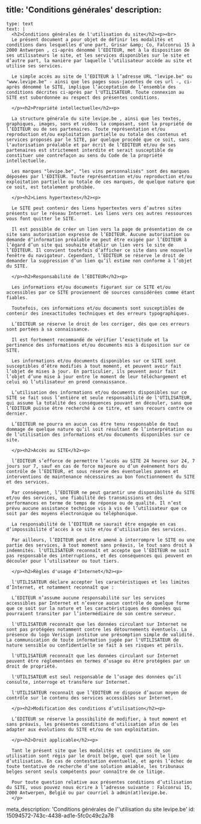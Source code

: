 title: 'Conditions générales'
description:
  -
    type: text
    text: |
      <h2>Conditions générales de l'utilisation du site</h2><p><br>
      Le présent document a pour objet de définir les modalités et conditions dans lesquelles d’une part, Grisar &amp; Co, Falconrui 15 à 2000 Antwerpen , ci-après dénommé l’EDITEUR, met à la disposition de ses utilisateurs le site, et les services disponibles sur le site et d’autre part, la manière par laquelle l’utilisateur accède au site et utilise ses services.
      
      Le simple accès au site de l’EDITEUR à l’adresse URL "levipe.be" ou "www.levipe.be" - ainsi que les pages sous-jacentes de ces url -, ci-après dénommé le SITE, implique l’acceptation de l’ensemble des conditions décrites ci-après par l'UTILISATEUR. Toute connexion au SITE est subordonnée au respect des présentes conditions.
      
      </p><h2>Propriété intellectuelle</h2><p>
      
      La structure générale du site levipe.be , ainsi que les textes, graphiques, images, sons et vidéos la composant, sont la propriété de l’EDITEUR ou de ses partenaires. Toute représentation et/ou reproduction et/ou exploitation partielle ou totale des contenus et services proposés par le SITE, par quelque procédé que ce soit, sans l'autorisation préalable et par écrit de l’EDITEUR et/ou de ses partenaires est strictement interdite et serait susceptible de constituer une contrefaçon au sens du Code de la propriété intellectuelle.
      
      Les marques "levipe.be", "les vins personnalisés" sont des marques déposées par l'EDITEUR. Toute représentation et/ou reproduction et/ou exploitation partielle ou totale de ces marques, de quelque nature que ce soit, est totalement prohibée.
      
      </p><h2>Liens hypertextes</h2><p>
      
      Le SITE peut contenir des liens hypertextes vers d’autres sites présents sur le réseau Internet. Les liens vers ces autres ressources vous font quitter le SITE.
      
      Il est possible de créer un lien vers la page de présentation de ce site sans autorisation expresse de l’EDITEUR. Aucune autorisation ou demande d’information préalable ne peut être exigée par l’EDITEUR à l’égard d’un site qui souhaite établir un lien vers le site de l’EDITEUR. Il convient toutefois d’afficher ce site dans une nouvelle fenêtre du navigateur. Cependant, l’EDITEUR se réserve le droit de demander la suppression d’un lien qu’il estime non conforme à l’objet du SITE.
      
      </p><h2>Responsabilité de l’EDITEUR</h2><p>
      
      Les informations et/ou documents figurant sur ce SITE et/ou accessibles par ce SITE proviennent de sources considérées comme étant fiables.
      
      Toutefois, ces informations et/ou documents sont susceptibles de contenir des inexactitudes techniques et des erreurs typographiques.
      
      L’EDITEUR se réserve le droit de les corriger, dès que ces erreurs sont portées à sa connaissance.
      
      Il est fortement recommandé de vérifier l’exactitude et la pertinence des informations et/ou documents mis à disposition sur ce SITE.
      
      Les informations et/ou documents disponibles sur ce SITE sont susceptibles d’être modifiés à tout moment, et peuvent avoir fait l’objet de mises à jour. En particulier, ils peuvent avoir fait l’objet d’une mise à jour entre le moment de leur téléchargement et celui où l’utilisateur en prend connaissance.
      
      L’utilisation des informations et/ou documents disponibles sur ce SITE se fait sous l’entière et seule responsabilité de l'UTILISATEUR, qui assume la totalité des conséquences pouvant en découler, sans que l’EDITEUR puisse être recherché à ce titre, et sans recours contre ce dernier.
      
      L’EDITEUR ne pourra en aucun cas être tenu responsable de tout dommage de quelque nature qu’il soit résultant de l’interprétation ou de l’utilisation des informations et/ou documents disponibles sur ce site.
      
      </p><h2>Accès au SITE</h2><p>
      
      l’EDITEUR s’efforce de permettre l’accès au SITE 24 heures sur 24, 7 jours sur 7, sauf en cas de force majeure ou d’un événement hors du contrôle de l’EDITEUR, et sous réserve des éventuelles pannes et interventions de maintenance nécessaires au bon fonctionnement du SITE et des services.
      
      Par conséquent, l’EDITEUR ne peut garantir une disponibilité du SITE et/ou des services, une fiabilité des transmissions et des performances en terme de temps de réponse ou de qualité. Il n’est prévu aucune assistance technique vis à vis de l’utilisateur que ce soit par des moyens électronique ou téléphonique.
      
      La responsabilité de l’EDITEUR ne saurait être engagée en cas d’impossibilité d’accès à ce site et/ou d’utilisation des services.
      
      Par ailleurs, l’EDITEUR peut être amené à interrompre le SITE ou une partie des services, à tout moment sans préavis, le tout sans droit à indemnités. l'UTILISATEUR reconnaît et accepte que l’EDITEUR ne soit pas responsable des interruptions, et des conséquences qui peuvent en découler pour l’utilisateur ou tout tiers.
      
      </p><h2>Règles d'usage d'Internet</h2><p>
      
      l'UTILISATEUR déclare accepter les caractéristiques et les limites d’Internet, et notamment reconnaît que :
      
      L’EDITEUR n’assume aucune responsabilité sur les services accessibles par Internet et n’exerce aucun contrôle de quelque forme que ce soit sur la nature et les caractéristiques des données qui pourraient transiter par l’intermédiaire de son centre serveur.
      
      l'UTILISATEUR reconnaît que les données circulant sur Internet ne sont pas protégées notamment contre les détournements éventuels. La présence du logo Verisign institue une présomption simple de validité. La communication de toute information jugée par l'UTILISATEUR de nature sensible ou confidentielle se fait à ses risques et périls.
      
      l'UTILISATEUR reconnaît que les données circulant sur Internet peuvent être réglementées en termes d’usage ou être protégées par un droit de propriété.
      
      l'UTILISATEUR est seul responsable de l’usage des données qu’il consulte, interroge et transfère sur Internet.
      
      l'UTILISATEUR reconnaît que l’EDITEUR ne dispose d’aucun moyen de contrôle sur le contenu des services accessibles sur Internet.
      
      </p><h2>Modification des conditions d’utilisation</h2><p>
      
      L’EDITEUR se réserve la possibilité de modifier, à tout moment et sans préavis, les présentes conditions d’utilisation afin de les adapter aux évolutions du SITE et/ou de son exploitation.
      
      </p><h2>Droit applicable</h2><p>
      
      Tant le présent site que les modalités et conditions de son utilisation sont régis par le droit belge, quel que soit le lieu d’utilisation. En cas de contestation éventuelle, et après l’échec de toute tentative de recherche d’une solution amiable, les tribunaux belges seront seuls compétents pour connaître de ce litige.
      
      Pour toute question relative aux présentes conditions d’utilisation du SITE, vous pouvez nous écrire à l’adresse suivante : Falconrui 15, 2000 Antwerpen, België ou par courriel à admin(at)levipe.be.
      </p>
meta_description: 'Conditions générales de l''utilisation du site levipe.be'
id: 15094572-743c-4438-ad1e-5fc0c49c2a78
